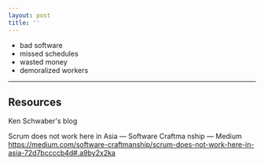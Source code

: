 ```yaml
---
layout: post
title: ''
---
```


- bad software
- missed schedules
- wasted money
- demoralized workers

----
## Resources

Ken Schwaber's blog

Scrum does not work here in Asia ― Software Craftma nship ― Medium
https://medium.com/software-craftmanship/scrum-does-not-work-here-in-asia-72d7bccccb4d#.a9by2x2ka
